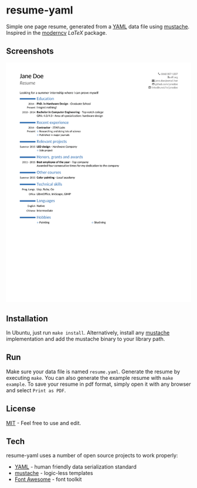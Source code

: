 # resume-yaml

Simple one page resume, generated from a [YAML](http://www.yaml.org/) data file using [mustache](https://mustache.github.io/).
Inspired in the [moderncv](https://www.ctan.org/tex-archive/macros/latex/contrib/moderncv/) *LaTeX* package.

Screenshots
----
![](example.png)

Installation
----
In Ubuntu, just run `make install`.
Alternatively, install any [mustache](https://mustache.github.io/) implementation and add the mustache binary to your library path.

Run
----
Make sure your data file is named `resume.yaml`.
Generate the resume by executing `make`.
You can also generate the example resume with `make example`.
To save your resume in pdf format, simply open it with any browser and select `Print as PDF`.

License
----
[MIT](LICENSE) - Feel free to use and edit.

Tech
----
resume-yaml uses a number of open source projects to work properly:

* [YAML](http://www.yaml.org/) - human friendly data serialization standard
* [mustache](https://mustache.github.io/) - logic-less templates
* [Font Awesome](https://fortawesome.github.io/Font-Awesome/) - font toolkit

